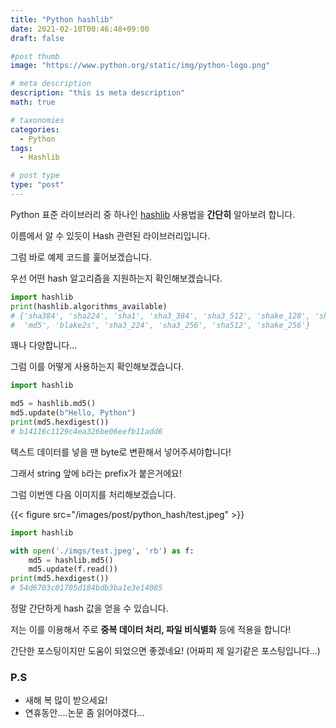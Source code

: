 ```yaml
---
title: "Python hashlib"
date: 2021-02-10T00:46:48+09:00
draft: false

#post thumb
image: "https://www.python.org/static/img/python-logo.png"

# meta description
description: "this is meta description"
math: true

# taxonomies
categories:
  - Python
tags:
  - Hashlib

# post type
type: "post"
---
```


Python 표준 라이브러리 중 하나인 [hashlib](https://docs.python.org/3/library/hashlib.html) 사용법을 **간단히** 알아보려 합니다. 

이름에서 알 수 있듯이 Hash 관련된 라이브러리입니다. 

그럼 바로 예제 코드를 훑어보겠습니다. 

우선 어떤 hash 알고리즘을 지원하는지 확인해보겠습니다. 

``` python 3
import hashlib
print(hashlib.algorithms_available)
# {'sha384', 'sha224', 'sha1', 'sha3_384', 'sha3_512', 'shake_128', 'sha256', 'blake2b', 
#  'md5', 'blake2s', 'sha3_224', 'sha3_256', 'sha512', 'shake_256'}
```

꽤나 다양합니다...

그럼 이를 어떻게 사용하는지 확인해보겠습니다. 

``` python 3
import hashlib

md5 = hashlib.md5()
md5.update(b"Hello, Python")
print(md5.hexdigest())
# b14116c1129c4ea326be06eefb11add6
```

텍스트 데이터를 넣을 땐 byte로 변환해서 넣어주셔야합니다! 

그래서 string 앞에 `b`라는 prefix가 붙은거에요!

그럼 이번엔 다음 이미지를 처리해보겠습니다. 

{{< figure src="/images/post/python_hash/test.jpeg" >}}

``` python 3
import hashlib

with open('./imgs/test.jpeg', 'rb') as f:
    md5 = hashlib.md5()
    md5.update(f.read())
print(md5.hexdigest())
# 54d6703c01705d184bdb3ba1e3e14085
```

정말 간단하게 hash 값을 얻을 수 있습니다. 

저는 이를 이용해서 주로 **중복 데이터 처리, 파일 비식별화** 등에 적용을 합니다! 

간단한 포스팅이지만 도움이 되었으면 좋겠네요! (어짜피 제 일기같은 포스팅입니다...)

### P.S
- 새해 복 많이 받으세요!
- 연휴동안....논문 좀 읽어야겠다...